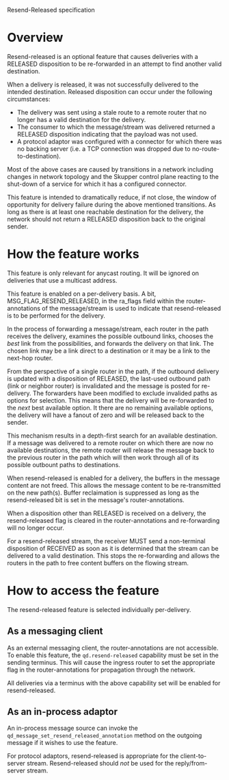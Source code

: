 Resend-Released specification

# Overview

Resend-released is an optional feature that causes deliveries with a RELEASED disposition to be re-forwarded in an attempt to find another valid destination.

When a delivery is released, it was not successfully delivered to the intended destination.  Released disposition can occur under the following circumstances:

* The delivery was sent using a stale route to a remote router that no longer has a valid destination for the delivery.
* The consumer to which the message/stream was delivered returned a RELEASED disposition indicating that the payload was not used.
* A protocol adaptor was configured with a connector for which there was no backing server (i.e. a TCP connection was dropped due to no-route-to-destination).

Most of the above cases are caused by transitions in a network including changes in network topology and the Skupper control plane reacting to the shut-down of a service for which it has a configured connector.

This feature is intended to dramatically reduce, if not close, the window of opportunity for delivery failure during the above mentioned transitions.  As long as there is at least one reachable destination for the delivery, the network should not return a RELEASED disposition back to the original sender.

# How the feature works

This feature is only relevant for anycast routing.  It will be ignored on deliveries that use a multicast address.

This feature is enabled on a per-delivery basis.  A bit, MSG_FLAG_RESEND_RELEASED, in the ra_flags field within the router-annotations of the message/stream is used to indicate that resend-released is to be performed for the delivery.

In the process of forwarding a message/stream, each router in the path receives the delivery, examines the possible outbound links, chooses the _best_ link from the possibilities, and forwards the delivery on that link.  The chosen link may be a link direct to a destination or it may be a link to the next-hop router.

From the perspective of a single router in the path, if the outbound delivery is updated with a disposition of RELEASED, the last-used outbound path (link or neighbor router) is invalidated and the message is posted for re-delivery.  The forwarders have been modified to exclude invalided paths as options for selection.  This means that the delivery will be re-forwarded to the _next_ best available option.  It there are no remaining available options, the delivery will have a fanout of zero and will be released back to the sender.

This mechanism results in a depth-first search for an available destination.  If a message was delivered to a remote router on which there are now no available destinations, the remote router will release the message back to the previous router in the path which will then work through all of its possible outbount paths to destinations.

When resend-released is enabled for a delivery, the buffers in the message content are not freed.  This allows the message content to be re-transmitted on the new path(s).  Buffer reclaimation is suppressed as long as the resend-released bit is set in the message's router-annotations.

When a disposition other than RELEASED is received on a delivery, the resend-released flag is cleared in the router-annotations and re-forwarding will no longer occur.

For a resend-released stream, the receiver MUST send a non-terminal disposition of RECEIVED as soon as it is determined that the stream can be delivered to a valid destination.  This stops the re-forwarding and allows the routers in the path to free content buffers on the flowing stream.

# How to access the feature

The resend-released feature is selected individually per-delivery.

## As a messaging client

As an external messaging client, the router-annotations are not accessible.  To enable this feature, the `qd.resend-released` capability must be set in the sending terminus.  This will cause the ingress router to set the appropriate flag in the router-annotations for propagation through the network.

All deliveries via a terminus with the above capability set will be enabled for resend-released.

## As an in-process adaptor

An in-process message source can invoke the `qd_message_set_resend_released_annotation` method on the outgoing message if it wishes to use the feature.

For protocol adaptors, resend-released is appropriate for the client-to-server stream.  Resend-released should _not_ be used for the reply/from-server stream.